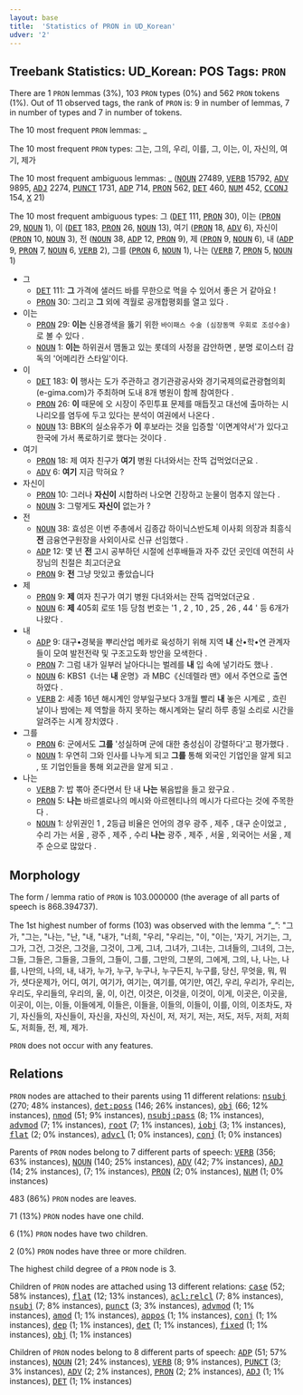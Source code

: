 ```yaml
---
layout: base
title:  'Statistics of PRON in UD_Korean'
udver: '2'
---
```


## Treebank Statistics: UD_Korean: POS Tags: `PRON`

There are 1 `PRON` lemmas (3%), 103 `PRON` types (0%) and 562 `PRON` tokens (1%).
Out of 11 observed tags, the rank of `PRON` is: 9 in number of lemmas, 7 in number of types and 7 in number of tokens.

The 10 most frequent `PRON` lemmas: _

The 10 most frequent `PRON` types:  그는, 그의, 우리, 이를, 그, 이는, 이, 자신의, 여기, 제가

The 10 most frequent ambiguous lemmas: _ (<tt><a href="ko-pos-NOUN.html">NOUN</a></tt> 27489, <tt><a href="ko-pos-VERB.html">VERB</a></tt> 15792, <tt><a href="ko-pos-ADV.html">ADV</a></tt> 9895, <tt><a href="ko-pos-ADJ.html">ADJ</a></tt> 2274, <tt><a href="ko-pos-PUNCT.html">PUNCT</a></tt> 1731, <tt><a href="ko-pos-ADP.html">ADP</a></tt> 714, <tt><a href="ko-pos-PRON.html">PRON</a></tt> 562, <tt><a href="ko-pos-DET.html">DET</a></tt> 460, <tt><a href="ko-pos-NUM.html">NUM</a></tt> 452, <tt><a href="ko-pos-CCONJ.html">CCONJ</a></tt> 154, <tt><a href="ko-pos-X.html">X</a></tt> 21)

The 10 most frequent ambiguous types:  그 (<tt><a href="ko-pos-DET.html">DET</a></tt> 111, <tt><a href="ko-pos-PRON.html">PRON</a></tt> 30), 이는 (<tt><a href="ko-pos-PRON.html">PRON</a></tt> 29, <tt><a href="ko-pos-NOUN.html">NOUN</a></tt> 1), 이 (<tt><a href="ko-pos-DET.html">DET</a></tt> 183, <tt><a href="ko-pos-PRON.html">PRON</a></tt> 26, <tt><a href="ko-pos-NOUN.html">NOUN</a></tt> 13), 여기 (<tt><a href="ko-pos-PRON.html">PRON</a></tt> 18, <tt><a href="ko-pos-ADV.html">ADV</a></tt> 6), 자신이 (<tt><a href="ko-pos-PRON.html">PRON</a></tt> 10, <tt><a href="ko-pos-NOUN.html">NOUN</a></tt> 3), 전 (<tt><a href="ko-pos-NOUN.html">NOUN</a></tt> 38, <tt><a href="ko-pos-ADP.html">ADP</a></tt> 12, <tt><a href="ko-pos-PRON.html">PRON</a></tt> 9), 제 (<tt><a href="ko-pos-PRON.html">PRON</a></tt> 9, <tt><a href="ko-pos-NOUN.html">NOUN</a></tt> 6), 내 (<tt><a href="ko-pos-ADP.html">ADP</a></tt> 9, <tt><a href="ko-pos-PRON.html">PRON</a></tt> 7, <tt><a href="ko-pos-NOUN.html">NOUN</a></tt> 6, <tt><a href="ko-pos-VERB.html">VERB</a></tt> 2), 그를 (<tt><a href="ko-pos-PRON.html">PRON</a></tt> 6, <tt><a href="ko-pos-NOUN.html">NOUN</a></tt> 1), 나는 (<tt><a href="ko-pos-VERB.html">VERB</a></tt> 7, <tt><a href="ko-pos-PRON.html">PRON</a></tt> 5, <tt><a href="ko-pos-NOUN.html">NOUN</a></tt> 1)


* 그
  * <tt><a href="ko-pos-DET.html">DET</a></tt> 111: <b>그</b> 가격에 샐러드 바를 무한으로 먹을 수 있어서 좋은 거 같아요 !
  * <tt><a href="ko-pos-PRON.html">PRON</a></tt> 30: 그리고 <b>그</b> 외에 격월로 공개합평회를 열고 있다 .
* 이는
  * <tt><a href="ko-pos-PRON.html">PRON</a></tt> 29: <b>이는</b> 신용경색을 뚫기 위한 `바이패스 수술 (심장동맥 우회로 조성수술)`로 볼 수 있다 .
  * <tt><a href="ko-pos-NOUN.html">NOUN</a></tt> 1: <b>이는</b> 하위권서 맴돌고 있는 롯데의 사정을 감안하면 , 분명 로이스터 감독의 '어메리칸 스타일'이다.
* 이
  * <tt><a href="ko-pos-DET.html">DET</a></tt> 183: <b>이</b> 행사는 도가 주관하고 경기관광공사와 경기국제의료관광협의회(e-gima.com)가 주최하며 도내 8개 병원이 함께 참여한다 .
  * <tt><a href="ko-pos-PRON.html">PRON</a></tt> 26: <b>이</b> 때문에 오 시장이 주민투표 문제를 매듭짓고 대선에 출마하는 시나리오를 염두에 두고 있다는 분석이 여권에서 나온다 .
  * <tt><a href="ko-pos-NOUN.html">NOUN</a></tt> 13: BBK의 실소유주가 <b>이</b> 후보라는 것을 입증할 '이면계약서'가 있다고 한국에 가서 폭로하기로 했다는 것이다 .
* 여기
  * <tt><a href="ko-pos-PRON.html">PRON</a></tt> 18: 제 여자 친구가 <b>여기</b> 병원 다녀와서는 잔뜩 겁먹었더군요 .
  * <tt><a href="ko-pos-ADV.html">ADV</a></tt> 6: <b>여기</b> 지금 막혀요 ?
* 자신이
  * <tt><a href="ko-pos-PRON.html">PRON</a></tt> 10: 그러나 <b>자신이</b> 시합하러 나오면 긴장하고 눈물이 멈추지 않는다 .
  * <tt><a href="ko-pos-NOUN.html">NOUN</a></tt> 3: 그렇게도 <b>자신이</b> 없는가 ?
* 전
  * <tt><a href="ko-pos-NOUN.html">NOUN</a></tt> 38: 효성은 이번 주총에서 김종갑 하이닉스반도체 이사회 의장과 최흥식 <b>전</b> 금융연구원장을 사외이사로 신규 선임했다 .
  * <tt><a href="ko-pos-ADP.html">ADP</a></tt> 12: 몇 년 <b>전</b> 고시 공부하던 시절에 선후배들과 자주 갔던 곳인데 여전히 사장님의 친절은 최고더군요
  * <tt><a href="ko-pos-PRON.html">PRON</a></tt> 9: <b>전</b> 그냥 맛있고 좋았습니다
* 제
  * <tt><a href="ko-pos-PRON.html">PRON</a></tt> 9: <b>제</b> 여자 친구가 여기 병원 다녀와서는 잔뜩 겁먹었더군요 .
  * <tt><a href="ko-pos-NOUN.html">NOUN</a></tt> 6: <b>제</b> 405회 로또 1등 당첨 번호는 '1 , 2 , 10 , 25 , 26 , 44 ' 등 6개가 나왔다 .
* 내
  * <tt><a href="ko-pos-ADP.html">ADP</a></tt> 9: 대구•경북을 뿌리산업 메카로 육성하기 위해 지역 <b>내</b> 산•학•연 관계자들이 모여 발전전략 및 구조고도화 방안을 모색한다 .
  * <tt><a href="ko-pos-PRON.html">PRON</a></tt> 7: 그럼 내가 일부러 날아다니는 벌레를 <b>내</b> 입 속에 넣기라도 했나 .
  * <tt><a href="ko-pos-NOUN.html">NOUN</a></tt> 6: KBS1《너는 <b>내</b> 운명》과 MBC《신데렐라 맨》에서 주연으로 출연하였다 .
  * <tt><a href="ko-pos-VERB.html">VERB</a></tt> 2: 세종 16년 해시계인 앙부일구보다 3개월 빨리 <b>내</b> 놓은 시계로 , 흐린 날이나 밤에는 제 역할을 하지 못하는 해시계와는 달리 하루 종일 소리로 시간을 알려주는 시계 장치였다 .
* 그를
  * <tt><a href="ko-pos-PRON.html">PRON</a></tt> 6: 군에서도 <b>그를</b> '성실하며 군에 대한 충성심이 강렬하다'고 평가했다 .
  * <tt><a href="ko-pos-NOUN.html">NOUN</a></tt> 1: 우연히 그와 인사를 나누게 되고 <b>그를</b> 통해 외국인 기업인을 알게 되고 , 또 기업인들을 통해 외교관을 알게 되고 .
* 나는
  * <tt><a href="ko-pos-VERB.html">VERB</a></tt> 7: 밥 뽂아 준다면서 탄 내 <b>나는</b> 볶음밥을 들고 왔구요 .
  * <tt><a href="ko-pos-PRON.html">PRON</a></tt> 5: <b>나는</b> 바르셀로나의 메시와 아르헨티나의 메시가 다르다는 것에 주목한다 .
  * <tt><a href="ko-pos-NOUN.html">NOUN</a></tt> 1: 상위권인 1 , 2등급 비율은 언어의 경우 광주 , 제주 , 대구 순이었고 , 수리 가는 서울 , 광주 , 제주 , 수리 <b>나는</b> 광주 , 제주 , 서울 , 외국어는 서울 , 제주 순으로 많았다 .

## Morphology

The form / lemma ratio of `PRON` is 103.000000 (the average of all parts of speech is 868.394737).

The 1st highest number of forms (103) was observed with the lemma “_”: "그가, "그는, "나는, "난, "내, "내가, "너희, "우리, "우리는, "이, "이는, '자기, 거기는, 그, 그가, 그건, 그것은, 그것을, 그것이, 그게, 그녀, 그녀가, 그녀는, 그녀들의, 그녀의, 그는, 그들, 그들은, 그들을, 그들의, 그들이, 그를, 그만의, 그분의, 그에게, 그의, 나, 나는, 나를, 나만의, 나의, 내, 내가, 누가, 누구, 누구나, 누구든지, 누구를, 당신, 무엇을, 뭐, 뭐가, 셧다운제가, 어디, 여기, 여기가, 여기는, 여기를, 여기만, 여긴, 우리, 우리가, 우리는, 우리도, 우리들의, 우리의, 울, 이, 이건, 이것은, 이것을, 이것이, 이게, 이곳은, 이곳을, 이곳이, 이는, 이들, 이들에게, 이들은, 이들을, 이들의, 이들이, 이를, 이의, 이조차도, 자기, 자신들의, 자신들이, 자신을, 자신의, 자신이, 저, 저기, 저는, 저도, 저두, 저희, 저희도, 저희들, 전, 제, 제가.

`PRON` does not occur with any features.


## Relations

`PRON` nodes are attached to their parents using 11 different relations: <tt><a href="ko-dep-nsubj.html">nsubj</a></tt> (270; 48% instances), <tt><a href="ko-dep-det-poss.html">det:poss</a></tt> (146; 26% instances), <tt><a href="ko-dep-obj.html">obj</a></tt> (66; 12% instances), <tt><a href="ko-dep-nmod.html">nmod</a></tt> (51; 9% instances), <tt><a href="ko-dep-nsubj-pass.html">nsubj:pass</a></tt> (8; 1% instances), <tt><a href="ko-dep-advmod.html">advmod</a></tt> (7; 1% instances), <tt><a href="ko-dep-root.html">root</a></tt> (7; 1% instances), <tt><a href="ko-dep-iobj.html">iobj</a></tt> (3; 1% instances), <tt><a href="ko-dep-flat.html">flat</a></tt> (2; 0% instances), <tt><a href="ko-dep-advcl.html">advcl</a></tt> (1; 0% instances), <tt><a href="ko-dep-conj.html">conj</a></tt> (1; 0% instances)

Parents of `PRON` nodes belong to 7 different parts of speech: <tt><a href="ko-pos-VERB.html">VERB</a></tt> (356; 63% instances), <tt><a href="ko-pos-NOUN.html">NOUN</a></tt> (140; 25% instances), <tt><a href="ko-pos-ADV.html">ADV</a></tt> (42; 7% instances), <tt><a href="ko-pos-ADJ.html">ADJ</a></tt> (14; 2% instances),  (7; 1% instances), <tt><a href="ko-pos-PRON.html">PRON</a></tt> (2; 0% instances), <tt><a href="ko-pos-NUM.html">NUM</a></tt> (1; 0% instances)

483 (86%) `PRON` nodes are leaves.

71 (13%) `PRON` nodes have one child.

6 (1%) `PRON` nodes have two children.

2 (0%) `PRON` nodes have three or more children.

The highest child degree of a `PRON` node is 3.

Children of `PRON` nodes are attached using 13 different relations: <tt><a href="ko-dep-case.html">case</a></tt> (52; 58% instances), <tt><a href="ko-dep-flat.html">flat</a></tt> (12; 13% instances), <tt><a href="ko-dep-acl-relcl.html">acl:relcl</a></tt> (7; 8% instances), <tt><a href="ko-dep-nsubj.html">nsubj</a></tt> (7; 8% instances), <tt><a href="ko-dep-punct.html">punct</a></tt> (3; 3% instances), <tt><a href="ko-dep-advmod.html">advmod</a></tt> (1; 1% instances), <tt><a href="ko-dep-amod.html">amod</a></tt> (1; 1% instances), <tt><a href="ko-dep-appos.html">appos</a></tt> (1; 1% instances), <tt><a href="ko-dep-conj.html">conj</a></tt> (1; 1% instances), <tt><a href="ko-dep-dep.html">dep</a></tt> (1; 1% instances), <tt><a href="ko-dep-det.html">det</a></tt> (1; 1% instances), <tt><a href="ko-dep-fixed.html">fixed</a></tt> (1; 1% instances), <tt><a href="ko-dep-obj.html">obj</a></tt> (1; 1% instances)

Children of `PRON` nodes belong to 8 different parts of speech: <tt><a href="ko-pos-ADP.html">ADP</a></tt> (51; 57% instances), <tt><a href="ko-pos-NOUN.html">NOUN</a></tt> (21; 24% instances), <tt><a href="ko-pos-VERB.html">VERB</a></tt> (8; 9% instances), <tt><a href="ko-pos-PUNCT.html">PUNCT</a></tt> (3; 3% instances), <tt><a href="ko-pos-ADV.html">ADV</a></tt> (2; 2% instances), <tt><a href="ko-pos-PRON.html">PRON</a></tt> (2; 2% instances), <tt><a href="ko-pos-ADJ.html">ADJ</a></tt> (1; 1% instances), <tt><a href="ko-pos-DET.html">DET</a></tt> (1; 1% instances)

